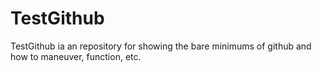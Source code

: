 # TestGithub
TestGithub ia an repository for showing the bare minimums of github and how to maneuver, function, etc.
